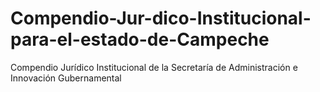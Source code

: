 # Compendio-Jur-dico-Institucional-para-el-estado-de-Campeche
Compendio Jurídico Institucional de la Secretaría de Administración e Innovación Gubernamental
